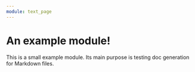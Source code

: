 ```yaml
---
module: text_page
---
```


<!-- Comment before the header -->

# An example module!
This is a small example module. Its main purpose is testing doc generation for
Markdown files.

